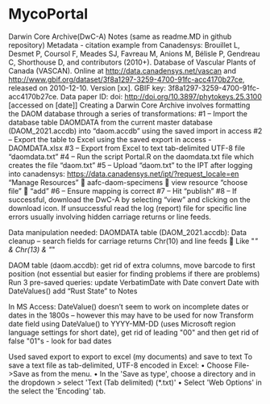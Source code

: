 # MycoPortal

Darwin Core Archive(DwC-A) Notes (same as readme.MD in github repository)
Metadata - citation example from Canadensys: 
Brouillet L, Desmet P, Coursol F, Meades SJ, Favreau M, Anions M, Bélisle P, Gendreau C, Shorthouse D, and contributors (2010+). Database of Vascular Plants of Canada (VASCAN). Online at http://data.canadensys.net/vascan and http://www.gbif.org/dataset/3f8a1297-3259-4700-91fc-acc4170b27ce, released on 2010-12-10. Version [xx]. GBIF key: 3f8a1297-3259-4700-91fc-acc4170b27ce. Data paper ID: doi: http://doi.org/10.3897/phytokeys.25.3100 [accessed on [date]] 
Creating a Darwin Core Archive involves formatting the DAOM database through a series of transformations:
#1 – Import the database table DAOMDATA from the current master database (DAOM_2021.accdb) into “daom.accdb” using the saved import in access 
#2 – Export the table to Excel using the saved export in access - DAOMDATA.xlsx
#3 – Export from Excel to text tab-delimited UTF-8 file “daomdata.txt”
#4 – Run the script Portal.R on the daomdata.txt file which creates the file “daom.txt”
#5 – Upload “daom.txt” to the IPT after logging into canadensys:  https://data.canadensys.net/ipt/?request_locale=en
	“Manage Resources”   aafc-daom-specimens  view resource “choose file”  “add”
#6 – Ensure mapping is correct
#7 – Hit “publish” 
#8 – If successful, download the DwC-A by selecting “view” and clicking on the download icon.  If unsuccessful read the log (report) file for specific line errors usually involving hidden carriage returns or line feeds.
 


Data manipulation needed: 
DAOMDATA table (DAOM_2021.accdb):
Data cleanup – search fields for carriage returns Chr(10) and line feeds  Like "*" & Chr(13) & "*"

DAOM table (daom.accdb):
get rid of extra columns, move barcode to first position (not essential but easier for finding problems if there are problems)
Run 3 pre-saved queries:
update VerbatimDate with Date
convert Date with DateValues()
add “Rust State” to Notes

In MS Access:  DateValue() doesn’t seem to work on incomplete dates or dates in the 1800s – however this may have to be used for now
Transform date field using DateValue() to YYYY-MM-DD (uses Microsoft region language settings for short date), get rid of leading "00" and then get rid of false "01"s - look for bad dates 

Used saved export to export to excel (my documents) and save to text
To save a text file as tab-delimited, UTF-8 encoded in Excel: 
•	Choose File->Save as from the menu. 
•	In the 'Save as type', choose a directory and in the dropdown > select 'Text (Tab delimited) (*.txt)' 
•	Select 'Web Options' in the select the 'Encoding' tab. 
 
